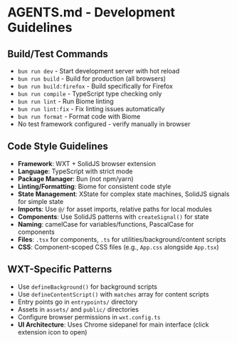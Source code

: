# AGENTS.md - Development Guidelines

## Build/Test Commands
- `bun run dev` - Start development server with hot reload
- `bun run build` - Build for production (all browsers)
- `bun run build:firefox` - Build specifically for Firefox
- `bun run compile` - TypeScript type checking only
- `bun run lint` - Run Biome linting
- `bun run lint:fix` - Fix linting issues automatically
- `bun run format` - Format code with Biome
- No test framework configured - verify manually in browser

## Code Style Guidelines
- **Framework**: WXT + SolidJS browser extension
- **Language**: TypeScript with strict mode
- **Package Manager**: Bun (not npm/yarn)
- **Linting/Formatting**: Biome for consistent code style
- **State Management**: XState for complex state machines, SolidJS signals for simple state
- **Imports**: Use `@/` for asset imports, relative paths for local modules
- **Components**: Use SolidJS patterns with `createSignal()` for state
- **Naming**: camelCase for variables/functions, PascalCase for components
- **Files**: `.tsx` for components, `.ts` for utilities/background/content scripts
- **CSS**: Component-scoped CSS files (e.g., `App.css` alongside `App.tsx`)

## WXT-Specific Patterns
- Use `defineBackground()` for background scripts
- Use `defineContentScript()` with `matches` array for content scripts
- Entry points go in `entrypoints/` directory
- Assets in `assets/` and `public/` directories
- Configure browser permissions in `wxt.config.ts`
- **UI Architecture**: Uses Chrome sidepanel for main interface (click extension icon to open)